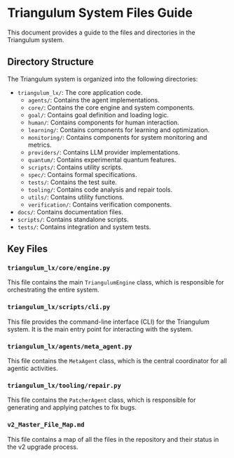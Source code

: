 # Triangulum System Files Guide

This document provides a guide to the files and directories in the Triangulum system.

## Directory Structure

The Triangulum system is organized into the following directories:

- `triangulum_lx/`: The core application code.
  - `agents/`: Contains the agent implementations.
  - `core/`: Contains the core engine and system components.
  - `goal/`: Contains goal definition and loading logic.
  - `human/`: Contains components for human interaction.
  - `learning/`: Contains components for learning and optimization.
  - `monitoring/`: Contains components for system monitoring and metrics.
  - `providers/`: Contains LLM provider implementations.
  - `quantum/`: Contains experimental quantum features.
  - `scripts/`: Contains utility scripts.
  - `spec/`: Contains formal specifications.
  - `tests/`: Contains the test suite.
  - `tooling/`: Contains code analysis and repair tools.
  - `utils/`: Contains utility functions.
  - `verification/`: Contains verification components.
- `docs/`: Contains documentation files.
- `scripts/`: Contains standalone scripts.
- `tests/`: Contains integration and system tests.

## Key Files

### `triangulum_lx/core/engine.py`

This file contains the main `TriangulumEngine` class, which is responsible for orchestrating the entire system.

### `triangulum_lx/scripts/cli.py`

This file provides the command-line interface (CLI) for the Triangulum system. It is the main entry point for interacting with the system.

### `triangulum_lx/agents/meta_agent.py`

This file contains the `MetaAgent` class, which is the central coordinator for all agentic activities.

### `triangulum_lx/tooling/repair.py`

This file contains the `PatcherAgent` class, which is responsible for generating and applying patches to fix bugs.

### `v2_Master_File_Map.md`

This file contains a map of all the files in the repository and their status in the v2 upgrade process.
